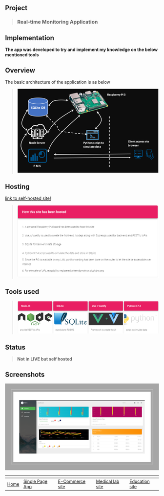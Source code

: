 ## Project
> ### Real-time Monitoring Application

## Implementation
**The app was developed to try and implement my knowledge on the below mentioned tools**

## Overview
The basic architecture of the application is as below

> ![](images/pms-arch.png)

## Hosting
[link to self-hosted site!](http://rootit.duckdns.org:3000/)

> ![](images/pms-hosting.png)

## Tools used

> ![](images/pms-tools.png)

## Status

> **Not in LIVE but self hosted**

## Screenshots
![](images/pms1.png)

[]()  | []() | []() | []() | []()
------|------| -----|------|----- 
[Home](https://ajaymy.github.io/freelance-projects/) | [Single Page App](singlepage) | [E-Commerce site](ecommerce) | [Medical lab site](lab) | [Education site](education)



